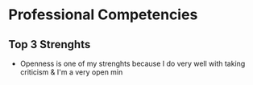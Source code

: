 # Professional Competencies

## Top 3 Strenghts

* Openness is one of my strenghts because I do very well with taking criticism & I'm a very open min
